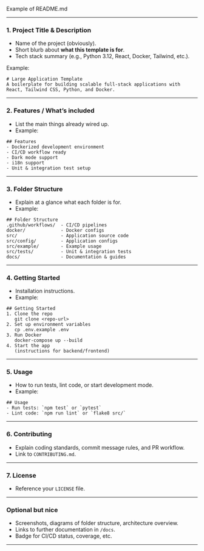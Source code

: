 Example of README.md

---

### **1. Project Title & Description**

- Name of the project (obviously).
- Short blurb about **what this template is for**.
- Tech stack summary (e.g., Python 3.12, React, Docker, Tailwind, etc.).

Example:

```
# Large Application Template
A boilerplate for building scalable full-stack applications with React, Tailwind CSS, Python, and Docker.
```

---

### **2. Features / What’s included**

- List the main things already wired up.
- Example:

```
## Features
- Dockerized development environment
- CI/CD workflow ready
- Dark mode support
- i18n support
- Unit & integration test setup
```

---

### **3. Folder Structure**

- Explain at a glance what each folder is for.
- Example:

```
## Folder Structure
.github/workflows/  - CI/CD pipelines
docker/             - Docker configs
src/                - Application source code
src/config/         - Application configs
src/example/        - Example usage
src/tests/          - Unit & integration tests
docs/               - Documentation & guides
```

---

### **4. Getting Started**

- Installation instructions.
- Example:

```
## Getting Started
1. Clone the repo
   git clone <repo-url>
2. Set up environment variables
   cp .env.example .env
3. Run Docker
   docker-compose up --build
4. Start the app
   (instructions for backend/frontend)
```

---

### **5. Usage**

- How to run tests, lint code, or start development mode.
- Example:

```
## Usage
- Run tests: `npm test` or `pytest`
- Lint code: `npm run lint` or `flake8 src/`
```

---

### **6. Contributing**

- Explain coding standards, commit message rules, and PR workflow.
- Link to `CONTRIBUTING.md`.

---

### **7. License**

- Reference your `LICENSE` file.

---

### Optional but nice

- Screenshots, diagrams of folder structure, architecture overview.
- Links to further documentation in `/docs`.
- Badge for CI/CD status, coverage, etc.

---
